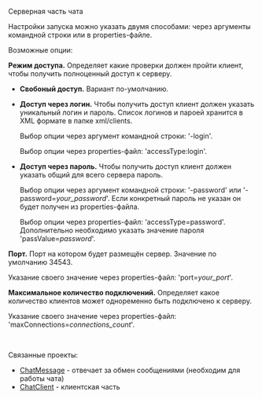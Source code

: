 <p>Серверная часть чата</p>

Настройки запуска можно указать двумя способами: через аргументы командной строки или в properties-файле.

Возможные опции:

<b>Режим доступа.</b> Определяет какие проверки должен пройти клиент, чтобы получить полноценный доступ к серверу.

<ul>
<li><p><b>Свобоный доступ.</b> Вариант по-умолчанию.</p></li>

<li><p><b>Доступ через логин.</b> Чтобы получить доступ клиент должен указать уникальный логин и пароль. Список логинов и пароей хранится в XML формате в папке xml/clients.

Выбор опции через аргумент командной строки: '-login'.

Выбор опции через properties-файл: 'accessType:login'.</p></li>

<li><p><b>Доступ через пароль.</b> Чтобы получить доступ клиент должен указать общий для всего сервера пароль. 

Выбор опции через аргумент командной строки: '-password' или '-password=<em>your_password</em>'. Если конкретный пароль не указан он будет получен из properties-файла.

Выбор опции через properties-файл: 'accessType=password'. Дополнительно необходимо указать значение пароля 'passValue=<em>password</em>'.</p></li>
</ul>

<p><b>Порт.</b> Порт на котором будет размещён сервер. Значение по умолчанию 34543.

Указание своего значение через properties-файл: 'port=<em>your_port</em>'.</p>

<p><b>Максимальное количество подключений.</b> Определяет какое количество клиентов может одноременно быть подключено к серверу. 

Указание своего значение через properties-файл: 'maxConnections=<em>connections_count</em>'.</p>

<br>

Связанные проекты: 
<ul> 
<li><a href="https://github.com/teetov/ChatMessage">ChatMessage</a> - отвечает за обмен сообщениями (необходим для работы чата)</li> 
<li><a href="https://github.com/teetov/ChatClient">ChatClient</a> - клиентская часть</li> 
<ul>